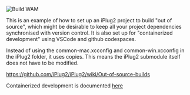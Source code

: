 ![Build WAM](https://github.com/iPlug2/iPlug2OOS/workflows/Build%20WAM/badge.svg)

This is an example of how to set up an iPlug2 project to build "out of source", which might be desirable to keep all your project dependencies synchronised with version control. It is also set up for "containerized development" using VSCode and github codespaces.

Instead of using the common-mac.xcconfig and common-win.xcconfig in the iPlug2 folder, it uses copies. This means the iPlug2 submodule itself does not have to be modified.

https://github.com/iPlug2/iPlug2/wiki/Out-of-source-builds

Containerized development is documented [here](https://docs.google.com/document/d/e/2PACX-1vT6lYZ3vtYKWAty2g6DL994IO0_pfyGctDdKfPxF6MZwOgFWENfLuVtBW9J0-KzLsfPSKKN055UnAmj/pub)
